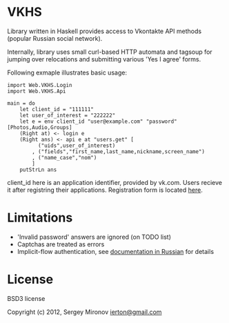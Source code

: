 VKHS
====

Library written in Haskell provides access to Vkontakte API methods (popular
Russian social network).

Internally, library uses small curl-based HTTP automata and tagsoup for jumping
over relocations and submitting various 'Yes I agree' forms.

Following exmaple illustrates basic usage:

    import Web.VKHS.Login
    import Web.VKHS.Api

    main = do
        let client_id = "111111"
        let user_of_interest = "222222"
        let e = env client_id "user@example.com" "password" [Photos,Audio,Groups]
        (Right at) <- login e
        (Right ans) <- api e at "users.get" [
              ("uids",user_of_interest)
            , ("fields","first_name,last_name,nickname,screen_name")
            , ("name_case","nom")
            ]
        putStrLn ans

client\_id here is an application identifier, provided by vk.com. Users recieve it
after registring their applications. Registration form is located [here](http://vk.com/apps.php?act=add).

Limitations
===========

* 'Invalid password' answers are ignored (on TODO list)
* Captchas are treated as errors
* Implicit-flow authentication, see [documentation in
  Russian](http://vk.com/developers.php?oid=-1&p=Авторизация_клиентских_приложений)
  for details

License
=======

BSD3 license

Copyright (c) 2012, Sergey Mironov <ierton@gmail.com>

